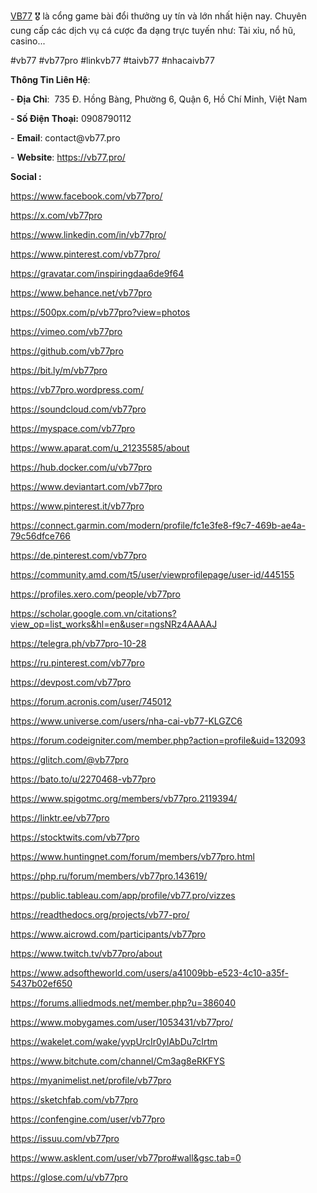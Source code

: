 <p><a href="https://vb77.pro/">VB77</a> 🎖️ l&agrave; cổng game b&agrave;i đổi thưởng uy t&iacute;n v&agrave; lớn nhất hiện nay. Chuy&ecirc;n cung cấp c&aacute;c dịch vụ c&aacute; cược đa dạng trực tuyến như: T&agrave;i xỉu, nổ hũ, casino...</p>
<p>#vb77 #vb77pro #linkvb77 #taivb77 #nhacaivb77</p>
<p><strong>Th&ocirc;ng Tin Li&ecirc;n Hệ</strong>:&nbsp;</p>
<p>-<strong>&nbsp;Địa Chỉ</strong>:&nbsp;&nbsp;735 Đ. Hồng B&agrave;ng, Phường 6, Quận 6, Hồ Ch&iacute; Minh, Việt Nam</p>
<p>-<strong>&nbsp;Số Điện Thoại:</strong>&nbsp;0908790112</p>
<p>-&nbsp;<strong>Email</strong>:&nbsp;contact@vb77.pro</p>
<p>-&nbsp;<strong>Website</strong>:&nbsp;<a href="https://vb77.pro/">https://vb77.pro/</a></p>
<p><strong>Social</strong><strong> :</strong></p>
<p dir="ltr"><a href="https://www.facebook.com/vb77pro/">https://www.facebook.com/vb77pro/</a></p>
<p dir="ltr"><a href="https://x.com/vb77pro">https://x.com/vb77pro</a>&nbsp;</p>
<p dir="ltr"><a href="https://www.linkedin.com/in/vb77pro/">https://www.linkedin.com/in/vb77pro/</a></p>
<p dir="ltr"><a href="https://www.pinterest.com/vb77pro/">https://www.pinterest.com/vb77pro/</a></p>
<p dir="ltr"><a href="https://gravatar.com/inspiringdaa6de9f64">https://gravatar.com/inspiringdaa6de9f64</a></p>
<p dir="ltr"><a href="https://www.behance.net/vb77pro">https://www.behance.net/vb77pro</a></p>
<p dir="ltr"><a href="https://500px.com/p/vb77pro?view=photos">https://500px.com/p/vb77pro?view=photos</a></p>
<p dir="ltr"><a href="https://vimeo.com/vb77pro">https://vimeo.com/vb77pro</a></p>
<p dir="ltr"><a href="https://github.com/vb77pro">https://github.com/vb77pro</a></p>
<p dir="ltr"><a href="https://bit.ly/m/vb77pro">https://bit.ly/m/vb77pro</a></p>
<p dir="ltr"><a href="https://vb77pro.wordpress.com/">https://vb77pro.wordpress.com/</a></p>
<p dir="ltr"><a href="https://soundcloud.com/vb77pro">https://soundcloud.com/vb77pro</a></p>
<p dir="ltr"><a href="https://myspace.com/vb77pro">https://myspace.com/vb77pro</a></p>
<p dir="ltr"><a href="https://www.aparat.com/u_21235585/about">https://www.aparat.com/u_21235585/about</a></p>
<p dir="ltr"><a href="https://hub.docker.com/u/vb77pro">https://hub.docker.com/u/vb77pro</a></p>
<p dir="ltr"><a href="https://www.deviantart.com/vb77pro">https://www.deviantart.com/vb77pro</a></p>
<p dir="ltr"><a href="https://www.pinterest.it/vb77pro">https://www.pinterest.it/vb77pro</a></p>
<p dir="ltr"><a href="https://connect.garmin.com/modern/profile/fc1e3fe8-f9c7-469b-ae4a-79c56dfce766">https://connect.garmin.com/modern/profile/fc1e3fe8-f9c7-469b-ae4a-79c56dfce766</a></p>
<p dir="ltr"><a href="https://de.pinterest.com/vb77pro">https://de.pinterest.com/vb77pro</a></p>
<p dir="ltr"><a href="https://community.amd.com/t5/user/viewprofilepage/user-id/445155">https://community.amd.com/t5/user/viewprofilepage/user-id/445155</a></p>
<p dir="ltr"><a href="https://profiles.xero.com/people/vb77pro">https://profiles.xero.com/people/vb77pro</a></p>
<p dir="ltr"><a href="https://scholar.google.com.vn/citations?view_op=list_works&amp;hl=en&amp;user=ngsNRz4AAAAJ">https://scholar.google.com.vn/citations?view_op=list_works&amp;hl=en&amp;user=ngsNRz4AAAAJ</a></p>
<p dir="ltr"><a href="https://telegra.ph/vb77pro-10-28">https://telegra.ph/vb77pro-10-28</a></p>
<p dir="ltr"><a href="https://ru.pinterest.com/vb77pro">https://ru.pinterest.com/vb77pro</a></p>
<p dir="ltr"><a href="https://devpost.com/vb77pro">https://devpost.com/vb77pro</a></p>
<p dir="ltr"><a href="https://forum.acronis.com/user/745012">https://forum.acronis.com/user/745012</a></p>
<p dir="ltr"><a href="https://www.universe.com/users/nha-cai-vb77-KLGZC6">https://www.universe.com/users/nha-cai-vb77-KLGZC6</a></p>
<p dir="ltr"><a href="https://forum.codeigniter.com/member.php?action=profile&amp;uid=132093">https://forum.codeigniter.com/member.php?action=profile&amp;uid=132093</a></p>
<p dir="ltr"><a href="https://glitch.com/@vb77pro">https://glitch.com/@vb77pro</a></p>
<p dir="ltr"><span data-sheets-root="1"><a class="in-cell-link" href="https://bato.to/u/2270468-vb77pro" target="_blank">https://bato.to/u/2270468-vb77pro</a></span></p>
<p dir="ltr"><a href="https://www.spigotmc.org/members/vb77pro.2119394/">https://www.spigotmc.org/members/vb77pro.2119394/</a></p>
<p dir="ltr"><a href="https://linktr.ee/vb77pro">https://linktr.ee/vb77pro</a></p>
<p dir="ltr"><a href="https://stocktwits.com/vb77pro">https://stocktwits.com/vb77pro</a></p>
<p dir="ltr"><a href="https://www.huntingnet.com/forum/members/vb77pro.html">https://www.huntingnet.com/forum/members/vb77pro.html</a></p>
<p dir="ltr"><a href="https://php.ru/forum/members/vb77pro.143619/">https://php.ru/forum/members/vb77pro.143619/</a></p>
<p dir="ltr"><a href="https://public.tableau.com/app/profile/vb77.pro/vizzes">https://public.tableau.com/app/profile/vb77.pro/vizzes</a></p>
<p dir="ltr"><a href="https://readthedocs.org/projects/vb77-pro/">https://readthedocs.org/projects/vb77-pro/</a></p>
<p dir="ltr"><a href="https://www.aicrowd.com/participants/vb77pro">https://www.aicrowd.com/participants/vb77pro</a></p>
<p dir="ltr"><a href="https://www.twitch.tv/vb77pro/about">https://www.twitch.tv/vb77pro/about</a></p>
<p dir="ltr"><a href="https://www.adsoftheworld.com/users/a41009bb-e523-4c10-a35f-5437b02ef650">https://www.adsoftheworld.com/users/a41009bb-e523-4c10-a35f-5437b02ef650</a></p>
<p dir="ltr"><a href="https://forums.alliedmods.net/member.php?u=386040">https://forums.alliedmods.net/member.php?u=386040</a></p>
<p dir="ltr"><a href="https://www.mobygames.com/user/1053431/vb77pro/">https://www.mobygames.com/user/1053431/vb77pro/</a></p>
<p dir="ltr"><a href="https://wakelet.com/wake/yvpUrcIr0yIAbDu7cIrtm">https://wakelet.com/wake/yvpUrcIr0yIAbDu7cIrtm</a></p>
<p dir="ltr"><a href="https://www.bitchute.com/channel/Cm3ag8eRKFYS">https://www.bitchute.com/channel/Cm3ag8eRKFYS</a></p>
<p dir="ltr"><a href="https://myanimelist.net/profile/vb77pro">https://myanimelist.net/profile/vb77pro</a></p>
<p dir="ltr"><a href="https://sketchfab.com/vb77pro">https://sketchfab.com/vb77pro</a></p>
<p dir="ltr"><a href="https://confengine.com/user/vb77pro">https://confengine.com/user/vb77pro</a></p>
<p dir="ltr"><a href="https://issuu.com/vb77pro">https://issuu.com/vb77pro</a></p>
<p dir="ltr"><a href="https://www.asklent.com/user/vb77pro#wall&amp;gsc.tab=0">https://www.asklent.com/user/vb77pro#wall&amp;gsc.tab=0</a></p>
<p dir="ltr"><a href="https://glose.com/u/vb77pro">https://glose.com/u/vb77pro</a></p>
<p><br /><br /></p>